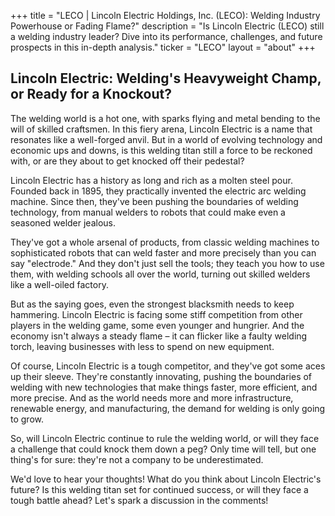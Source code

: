 +++
title = "LECO |  Lincoln Electric Holdings, Inc. (LECO): Welding Industry Powerhouse or Fading Flame?"
description = "Is Lincoln Electric (LECO) still a welding industry leader? Dive into its performance, challenges, and future prospects in this in-depth analysis."
ticker = "LECO"
layout = "about"
+++

        


## Lincoln Electric: Welding's Heavyweight Champ, or Ready for a Knockout?

The welding world is a hot one, with sparks flying and metal bending to the will of skilled craftsmen. In this fiery arena, Lincoln Electric is a name that resonates like a well-forged anvil. But in a world of evolving technology and economic ups and downs, is this welding titan still a force to be reckoned with, or are they about to get knocked off their pedestal?

Lincoln Electric has a history as long and rich as a molten steel pour. Founded back in 1895, they practically invented the electric arc welding machine.  Since then, they've been pushing the boundaries of welding technology, from manual welders to robots that could make even a seasoned welder jealous.

They've got a whole arsenal of products, from classic welding machines to sophisticated robots that can weld faster and more precisely than you can say "electrode."  And they don't just sell the tools; they teach you how to use them, with welding schools all over the world, turning out skilled welders like a well-oiled factory.

But as the saying goes, even the strongest blacksmith needs to keep hammering.  Lincoln Electric is facing some stiff competition from other players in the welding game, some even younger and hungrier.  And the economy isn't always a steady flame – it can flicker like a faulty welding torch, leaving businesses with less to spend on new equipment. 

Of course, Lincoln Electric is a tough competitor, and they've got some aces up their sleeve.  They're constantly innovating, pushing the boundaries of welding with new technologies that make things faster, more efficient, and more precise.  And as the world needs more and more infrastructure, renewable energy, and manufacturing, the demand for welding is only going to grow.

So, will Lincoln Electric continue to rule the welding world, or will they face a challenge that could knock them down a peg?  Only time will tell, but one thing's for sure:  they're not a company to be underestimated. 

We'd love to hear your thoughts! What do you think about Lincoln Electric's future? Is this welding titan set for continued success, or will they face a tough battle ahead? Let's spark a discussion in the comments! 

        